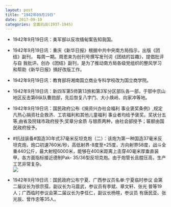 ```yaml
---
layout: post
title: "1942年09月19日"
date: 2017-09-19
categories: 全面抗战(1937-1945)
---
```


<meta name="referrer" content="no-referrer" />

- 1942年9月19日讯：美军部以反攻缅甸案告知我国。 

- 1942年9月19日讯：重庆《新华日报》根据中共中央南方局指示，出版《团结》副刊， 每周一期。周恩来为创刊号撰写发刊词《团结的旨趣》，提倡批评与自 我批评。创办《团结》副刊，是为了推动南方局各级党组织的整风学习 和帮助《新华日报》搞好改版工作。 

- 1942年9月19日讯：教育部将湘南国立商业专科学校改为国立商学院。 

- 1942年9月19日讯：新四军第5师第13旅和第3军分区部队各一部，于鄂中京山地区反击第6纵队曹勋部，先后恢复八字门、大小焕岭、向家冲等地。 

- 1942年9月19日讯：国民政府公布《捐资兴办社会福利 事业褒奖条例》,规定凡热心捐资社会救济、工农福利和其他儿童福利 事业者均给予褒奖。奖状分五等,由省及院辖市政府授予;奖章分金质 与银质两种，由社会部授予；匾额由国民政府授予。 

- #抗战装备#国造30年式37毫米反坦克炮（二）：该炮为第一种国造37毫米反坦克炮，炮口初速760米/秒，高低射界-8度至+25度，方向射界58度，战斗全重440公斤，最大射程6000米，能够在400米距离上击穿40毫米厚垂直装甲。各方面指标接近德制Pak- 35/36型反坦克炮。由于炮管长且膛压高，生产工艺非常复杂。 <br/><img src="https://wx3.sinaimg.cn/large/aca367d8ly1fjon54bsuoj20dk0ig0w6.jpg" />

- 1942年9月19日讯：国民政府公布宁夏、广西参议员名单:宁夏临时参议 会第二届议长为徐宗孺，副议长为马震武，参议员有李斌、章文轩、张光 普等19人；广西临时参议会第二届议长为李任仁，副议长杨暄，参议员 有唐民亚、张光辰、曾作忠等35人。 


